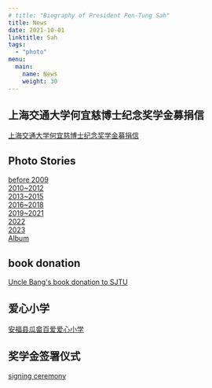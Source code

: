 ```yaml
---
# title: "Biography of President Pen-Tung Sah"
title: News
date: 2021-10-01
linktitle: Sah
tags:
  - "photo"
menu: 
  main:
    name: News
    weight: 30
---
```


## 上海交通大学何宜慈博士纪念奖学金募捐信

[上海交通大学何宜慈博士纪念奖学金募捐信](/mis/letter)

## Photo Stories

[before 2009](/photostories/2004) \
[2010~2012](/photostories/2010) \
[2013~2015](/photostories/2013) \
[2016~2018](/photostories/2016) \
[2019~2021](/photostories/2019) \
[2022](/photostories/2022) \
[2023](/photostories/2023) \
[Album](/img/photostory/Photo_album.pdf)

## book donation

[Uncle Bang's book donation to SJTU](/photostories/book)

## 爱心小学

[安福县瓜畲百爱爱心小学](/photostories/school)

## 奖学金签署仪式

[signing ceremony](/photostories/signing)